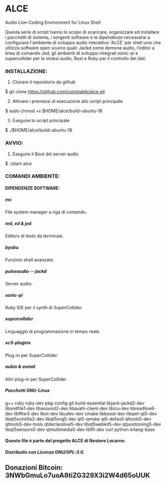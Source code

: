 # ALCE
Audio Live-Coding Environment for Linux Shell

Questa serie di script hanno lo scopo di scaricare, organizzare ed installare i pacchetti di sistema, i sorgenti software e le dipendenze necessarie a configurare l'ambiente di sviluppo audio interattivo 'ALCE' per shell unix che utilizza software open source quali: Jackd come demone audio, l'editor a linea di comando Jed, gli ambienti di sviluppo integrati sonic-pi e supercollider per la sintesi audio, Rust e Ruby per il controllo dei dati.

### INSTALLAZIONE:

1. Clonare il repositorio da github

$   git clone https://github.com/coinstable/alce.git 

2. Attivare i premessi di esecuzione allo script principale

$   sudo chmod +x $HOME/alce/build-ubuntu-18

3. Eseguire lo script principale

$   ./$HOME/alce/build-ubuntu-18

### AVVIO:

1. Eseguire il Boot del server audio

$   ./start-alce

### COMANDI AMBIENTE:



#### DIPENDENZE SOFTWARE:

##### mc 
File system manager a riga di comando.

##### red, ed & jed
Editors di testo da terminale.

##### byobu
Funzioni shell avanzate.

##### pulseaudio -- jackd
Server audio.

##### sonic-pi
Ruby IDE per il synth di SuperCollider.

##### supercollider 
Linguaggio di programmazione in tempo reale.

##### sc3-plugins 
Plug-in per SuperCollider.

##### aubio & osmid
Altri plug-in per SuperCollider.

##### Pacchetti GNU-Linux 
g++ ruby ruby-dev pkg-config git build-essential libjack-jackd2-dev libsndfile1-dev libasound2-dev libavahi-client-dev libicu-dev libreadline6-dev libfftw3-dev libxt-dev libudev-dev cmake libboost-dev libqwt-qt5-dev libqt5scintilla2-dev libqt5svg5-dev qt5-qmake qt5-default qttools5-dev qttools5-dev-tools qtdeclarative5-dev libqt5webkit5-dev qtpositioning5-dev libqt5sensors5-dev qtmultimedia5-dev libffi-dev curl python erlang-base


#### Questo file è parte del progetto ALCE di Nestore Locarno.
##### Distribuito con Licenza GNU/GPL-3.0.
## Donazioni Bitcoin: 3NWbGmuLo7uoA8tiZG329X3i2W4d65oUUK

